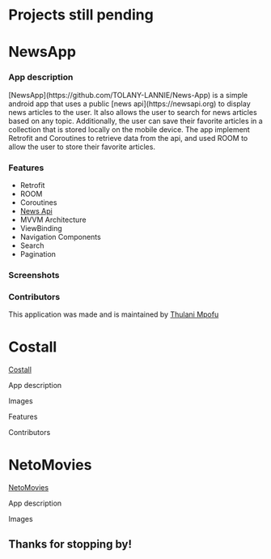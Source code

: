 # Projects still pending

#  NewsApp

### App description
<p>
   [NewsApp](https://github.com/TOLANY-LANNIE/News-App) is a simple android app that uses a public [news api](https://newsapi.org) to display news articles to the user. It also allows the user to search for news articles based on any topic. Additionally, the user can save their favorite articles in a collection that is stored locally on the mobile device. The app implement Retrofit and Coroutines to retrieve data from the api, and used ROOM to allow the user to store their favorite articles.

</p>

### Features
   - Retrofit
   - ROOM
   - Coroutines
   - [News Api](https://newsapi.org)
   - MVVM Architecture
   - ViewBinding
   - Navigation Components
   - Search
   - Pagination 
   
### Screenshots

### Contributors
This application was made and is maintained by [Thulani Mpofu](https://github.com/TOLANY-LANNIE)

# Costall
[Costall](https://github.com/TOLANY-LANNIE/Costall-Meeting-Ledger-App)
<p>
  App description
</p>
<p>
  Images
</p>
<p>
  Features
</p>
<p>
  Contributors
</p>

# NetoMovies
[NetoMovies](https://github.com/TOLANY-LANNIE/Guardian-News-App)
<p>
  App description
</p>
<p>
  Images
</p>

## Thanks for stopping by!
